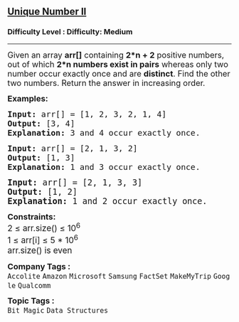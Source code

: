<h2><a href="https://www.geeksforgeeks.org/problems/finding-the-numbers0215/1?_gl=1*p8k76l*_up*MQ..*_gs*MQ..&gclid=CjwKCAjwn6LABhBSEiwAsNJrjn657rY-Capp6Z6Cc1QUvqBEG6Uvv6bd409xd7y9V4PB7kjd92K1aBoCQmIQAvD_BwE&gbraid=0AAAAAC9yBkAEwhpJZHeMh-l1liWrNrKie">Unique Number II</a></h2><h3>Difficulty Level : Difficulty: Medium</h3><hr><div class="problems_problem_content__Xm_eO"><p><span style="font-size: 18px;">Given an array <strong>arr[]</strong> containing <strong>2*n + 2</strong> positive numbers, out of which <strong>2*n numbers exist in pairs</strong> whereas only two number occur exactly once and are <strong>distinct</strong>. Find the other two numbers. Return the answer in increasing order.</span></p>
<p><span style="font-size: 18px;"><strong>Examples:</strong></span></p>
<pre><span style="font-size: 18px;"><strong>Input: </strong>arr[] = [1, 2, 3, 2, 1, 4]
<strong>Output: </strong>[3, 4] 
<strong>Explanation: </strong>3 and 4 occur exactly once.</span>
</pre>
<pre><span style="font-size: 18px;"><strong>Input: </strong>arr[] = [2, 1, 3, 2]
<strong>Output: </strong>[1, 3]
<strong>Explanation: </strong>1 and 3 occur exactly once.<br></span></pre>
<pre><span style="font-size: 14pt;"><strong>Input: </strong>arr[] = [2, 1, 3, 3]
<strong>Output: </strong>[1, 2]
<strong>Explanation: </strong>1 and 2 occur exactly once.</span></pre>
<p><span style="font-size: 18px;"><strong>Constraints:</strong><br><span style="font-size: 14pt;">2 ≤ arr.size() ≤ 10<sup>6&nbsp;</sup></span></span><br><span style="font-size: 14pt;">1 ≤ arr[i] ≤ 5 * 10<sup>6<br><span style="font-size: 14pt;">arr.size() is even</span></sup></span></p></div><p><span style=font-size:18px><strong>Company Tags : </strong><br><code>Accolite</code>&nbsp;<code>Amazon</code>&nbsp;<code>Microsoft</code>&nbsp;<code>Samsung</code>&nbsp;<code>FactSet</code>&nbsp;<code>MakeMyTrip</code>&nbsp;<code>Google</code>&nbsp;<code>Qualcomm</code>&nbsp;<br><p><span style=font-size:18px><strong>Topic Tags : </strong><br><code>Bit Magic</code>&nbsp;<code>Data Structures</code>&nbsp;